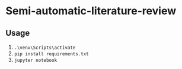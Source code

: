 # Semi-automatic-literature-review

## Usage

1. ```.\venv\Scripts\activate```
2. ```pip install requirements.txt```
3. ```jupyter notebook```